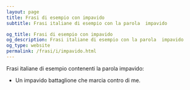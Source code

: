 ```yaml
---
layout: page
title: Frasi di esempio con impavido 
subtitle: Frasi italiane di esempio con la parola  impavido

og_title: Frasi di esempio con impavido 
og_description: Frasi italiane di esempio con la parola  impavido
og_type: website
permalink: /frasi/i/impavido.html
---
```


Frasi italiane di esempio contenenti la parola impavido:


- Un impavido battaglione che marcia contro di me.
